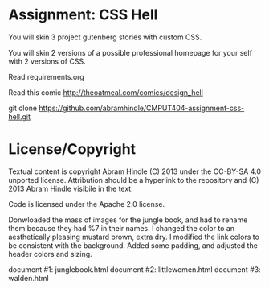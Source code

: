 Assignment: CSS Hell
====================

You will skin 3 project gutenberg stories with custom CSS.

You will skin 2 versions of a possible professional homepage for your
self with 2 versions of CSS.

Read requirements.org

Read this comic http://theoatmeal.com/comics/design_hell

git clone https://github.com/abramhindle/CMPUT404-assignment-css-hell.git

License/Copyright
=================

Textual content is copyright Abram Hindle (C) 2013 under the CC-BY-SA
4.0 unported license. Attribution should be a hyperlink to the
repository and (C) 2013 Abram Hindle visibile in the text.

Code is licensed under the Apache 2.0 license.

Donwloaded the mass of images for the jungle book, and had to rename them
because they had %7 in their names.
I changed the color to an aesthetically pleasing mustard brown, extra dry.
I modified the link colors to be consistent with the background.
Added some padding, and adjusted the header colors and sizing.

document  #1:   junglebook.html
document  #2:   littlewomen.html
document  #3:   walden.html


